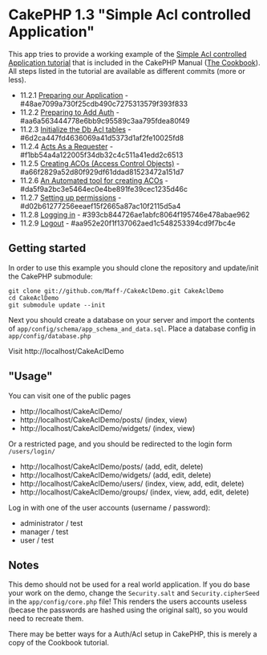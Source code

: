 CakePHP 1.3 "Simple Acl controlled Application"
===============================================

This app tries to provide a working example of the [Simple Acl controlled Application tutorial](http://book.cakephp.org/view/1543/Simple-Acl-controlled-Application) that is included in the CakePHP Manual \([The Cookbook](http://book.cakephp.org/)\).
All steps listed in the tutorial are available as different commits (more or less).

* 11.2.1 [Preparing our Application](http://book.cakephp.org/view/1544/Preparing-our-Application) - #48ae7099a730f25cdb490c7275313579f393f833
* 11.2.2 [Preparing to Add Auth](http://book.cakephp.org/view/1545/Preparing-to-Add-Auth) - #aa6a563444778e6bb9c95589c3aa795fdea80f49
* 11.2.3 [Initialize the Db Acl tables](http://book.cakephp.org/view/1546/Initialize-the-Db-Acl-tables) - #6d2ca447fd4636069a41d5373d1af2fe10025fd8
* 11.2.4 [Acts As a Requester](http://book.cakephp.org/view/1547/Acts-As-a-Requester) - #f1bb54a4a122005f34db32c4c511a41edd2c6513
* 11.2.5 [Creating ACOs (Access Control Objects)](http://book.cakephp.org/view/1548/Creating-ACOs-Access-Control-Objects) - #a66f2829a52d80f929df61ddad81523472a151d7
* 11.2.6 [An Automated tool for creating ACOs](http://book.cakephp.org/view/1549/An-Automated-tool-for-creating-ACOs) - #da5f9a2bc3e5464ec0e4be891fe39cec1235d46c
* 11.2.7 [Setting up permissions](http://book.cakephp.org/view/1550/Setting-up-permissions) - #d02b61277256eeaef15f2665a87ac10f2115d5a4
* 11.2.8 [Logging in](http://book.cakephp.org/view/1551/Logging-in) - #393cb844726ae1abfc8064f195746e478abae962
* 11.2.9 [Logout](http://book.cakephp.org/view/1552/Logout) - #aa952e20f1f137062aed1c548253394cd9f7bc4e

Getting started
-----------------------------------------------
In order to use this example you should clone the repository and update/init the CakePHP submodule:

    git clone git://github.com/Maff-/CakeAclDemo.git CakeAclDemo
	cd CakeAclDemo
    git submodule update --init

Next you should create a database on your server and import the contents of `app/config/schema/app_schema_and_data.sql`.
Place a database config in `app/config/database.php`

Visit http://localhost/CakeAclDemo

"Usage"
-----------------------------------------------
You can visit one of the public pages

* http://localhost/CakeAclDemo/
* http://localhost/CakeAclDemo/posts/ (index, view)
* http://localhost/CakeAclDemo/widgets/ (index, view)

Or a restricted page, and you should be redirected to the login form `/users/login/`

* http://localhost/CakeAclDemo/posts/ (add, edit, delete)
* http://localhost/CakeAclDemo/widgets/ (add, edit, delete)
* http://localhost/CakeAclDemo/users/ (index, view, add, edit, delete)
* http://localhost/CakeAclDemo/groups/ (index, view, add, edit, delete)

Log in with one of the user accounts (username / password):

* administrator / test
* manager / test
* user / test

Notes
-----------------------------------------------
This demo should not be used for a real world application.
If you do base your work on the demo, change the `Security.salt` and `Security.cipherSeed` in the `app/config/core.php` file! This renders the users accounts useless (becase the passwords are hashed using the original salt), so you would need to recreate them.

There may be better ways for a Auth/Acl setup in CakePHP, this is merely a copy of the Cookbook tutorial.
